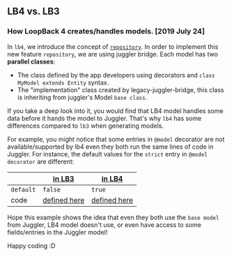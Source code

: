 ## LB4 vs. LB3

### How LoopBack 4 creates/handles models. [2019 July 24]

In `lb4`, we introduce the concept of
[`repository`](https://loopback.io/doc/en/lb4/Repositories.html). In order to
implement this new feature `repository`, we are using juggler bridge. Each model
has two **parallel classes**:

- The class defined by the app developers using decorators and
  `class MyModel extends Entity` syntax.
- The "implementation" class created by legacy-juggler-bridge, this class is
  inheriting from juggler's Model `base class`.

If you take a deep look into it, you would find that LB4 model handles some data
before it hands the model to Juggler. That's why `lb4` has some differences
compared to `lb3` when generating models.

For example, you might notice that some entries in `@model` decorator are not
available/supported by lb4 even they both run the same lines of code in Juggler.
For instance, the default values for the `strict` entry in `@model decorator`
are different:

|           | [in LB3](https://loopback.io/doc/en/lb3/Model-definition-JSON-file.html#top-level-properties)                                                     | [in LB4](https://loopback.io/doc/en/lb4/Model.html#model-decorator)                                                                                                          |
| --------- | ------------------------------------------------------------------------------------------------------------------------------------------------- | ---------------------------------------------------------------------------------------------------------------------------------------------------------------------------- |
| `default` | `false`                                                                                                                                           | `true`                                                                                                                                                                       |
| code      | [defined here](https://github.com/loopbackio/loopback-datasource-juggler/blob/2b8c1ebaeec3d8be87da38236db3d8210bca6230/lib/model-builder.js#L130) | [defined here](https://github.com/loopbackio/loopback-next/blob/ba3f3894ef7e102b0fcd8b9b7a1f1d221bbbf4a4/packages/repository/src/repositories/legacy-juggler-bridge.ts#L160) |

Hope this example shows the idea that even they both use the `base model` from
Juggler, LB4 model doesn't use, or even have access to some fields/entries in
the Juggler model!

Happy coding :D
